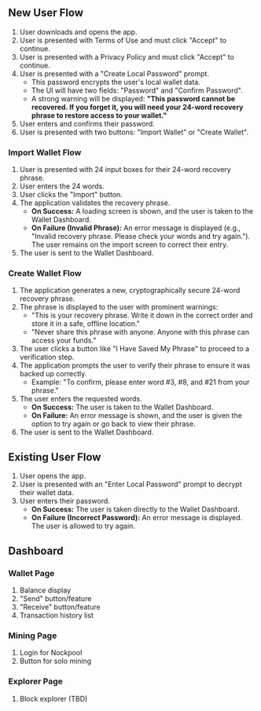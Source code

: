 ## New User Flow

1.  User downloads and opens the app.
2.  User is presented with Terms of Use and must click "Accept" to continue.
3.  User is presented with a Privacy Policy and must click "Accept" to continue.
4.  User is presented with a "Create Local Password" prompt.
    -   This password encrypts the user's local wallet data.
    -   The UI will have two fields: "Password" and "Confirm Password".
    -   A strong warning will be displayed: **"This password cannot be recovered. If you forget it, you will need your 24-word recovery phrase to restore access to your wallet."**
5.  User enters and confirms their password.
6.  User is presented with two buttons: "Import Wallet" or "Create Wallet".

### Import Wallet Flow

1.  User is presented with 24 input boxes for their 24-word recovery phrase.
2.  User enters the 24 words.
3.  User clicks the "Import" button.
4.  The application validates the recovery phrase.
    -   **On Success:** A loading screen is shown, and the user is taken to the Wallet Dashboard.
    -   **On Failure (Invalid Phrase):** An error message is displayed (e.g., "Invalid recovery phrase. Please check your words and try again."). The user remains on the import screen to correct their entry.
5.  The user is sent to the Wallet Dashboard.

### Create Wallet Flow

1.  The application generates a new, cryptographically secure 24-word recovery phrase.
2.  The phrase is displayed to the user with prominent warnings:
    -   "This is your recovery phrase. Write it down in the correct order and store it in a safe, offline location."
    -   "Never share this phrase with anyone. Anyone with this phrase can access your funds."
3.  The user clicks a button like "I Have Saved My Phrase" to proceed to a verification step.
4.  The application prompts the user to verify their phrase to ensure it was backed up correctly.
    -   Example: "To confirm, please enter word #3, #8, and #21 from your phrase."
5.  The user enters the requested words.
    -   **On Success:** The user is taken to the Wallet Dashboard.
    -   **On Failure:** An error message is shown, and the user is given the option to try again or go back to view their phrase.
6.  The user is sent to the Wallet Dashboard.

## Existing User Flow

1.  User opens the app.
2.  User is presented with an "Enter Local Password" prompt to decrypt their wallet data.
3.  User enters their password.
    -   **On Success:** The user is taken directly to the Wallet Dashboard.
    -   **On Failure (Incorrect Password):** An error message is displayed. The user is allowed to try again.

## Dashboard

### Wallet Page

1.  Balance display
2.  "Send" button/feature
3.  "Receive" button/feature
4.  Transaction history list

### Mining Page

1.  Login for Nockpool
2.  Button for solo mining

### Explorer Page

1.  Block explorer (TBD)
